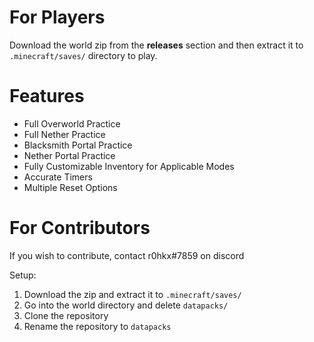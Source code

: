 # For Players
Download the world zip from the **releases** section and then extract it to `.minecraft/saves/` directory to play.

# Features
* Full Overworld Practice
* Full Nether Practice
* Blacksmith Portal Practice
* Nether Portal Practice
* Fully Customizable Inventory for Applicable Modes
* Accurate Timers
* Multiple Reset Options


# For Contributors

If you wish to contribute, contact r0hkx#7859 on discord

Setup:

  1. Download the zip and extract it to `.minecraft/saves/`
  2. Go into the world directory and delete `datapacks/`
  3. Clone the repository
  4. Rename the repository to `datapacks`
